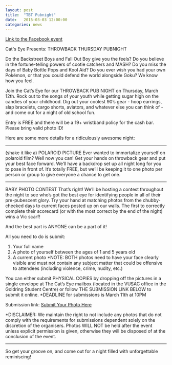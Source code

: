 ```yaml
---
layout: post
title:  "TBT Pubnight"
date:   2015-03-03 12:00:00
categories: news
---
```


<a href="https://www.facebook.com/events/1404010673241901">Link to the Facebook event</a>

Cat's Eye Presents: THROWBACK THURSDAY PUBNIGHT

Do the Backstreet Boys and Fall Out Boy give you the feels? Do you believe in the fortune-telling powers of cootie catchers and MASH? Do you miss the days of Baby Bottle Pops and Kool Aid? Do you ever wish you had your own Pokémon, or that you could defend the world alongside Goku? We know how you feel.

Join the Cat’s Eye for our THROWBACK PUB NIGHT on Thursday, March 12th. Rock out to the songs of your youth while getting sugar high on the candies of your childhood. Dig out your coolest 90’s gear - hoop earrings, slap bracelets, cargo shorts, aviators, and whatever else you can think of - and come out for a night of old school fun. 

Entry is FREE and there will be a 19+ wristband policy for the cash bar. Please bring valid photo ID!

Here are some more details for a ridiculously awesome night:

- - -

(shake it like a) POLAROID PICTURE
Ever wanted to immortalize yourself on polaroid film? Well now you can!
Get your hands on throwback gear and put your best face forward. We’ll have a backdrop set up all night long for you to pose in front of. It’s totally FREE, but we’ll be keeping it to one photo per person or group to give everyone a chance to get one.

- - -

BABY PHOTO CONTEST
That’s right! We’ll be hosting a contest throughout the night to see who’s got the best eye for identifying people in all of their pre-pubescent glory. 
Try your hand at matching photos from the chubby-cheeked days to current faces posted up on our walls. The first to correctly complete their scorecard (or with the most correct by the end of the night) wins a Vic scarf!

And the best part is ANYONE can be a part of it!

All you need to do is submit:
1) Your full name
2) A photo of yourself between the ages of 1 and 5 years old
3) A current photo
*NOTE: BOTH photos need to have your face clearly visible and must not contain any subject matter that could be offensive to attendees (including violence, crime, nudity, etc.)

You can either submit PHYSICAL COPIES by dropping off the pictures in a single envelope at The Cat’s Eye mailbox (located in the VUSAC office in the Goldring Student Centre) or follow THE SUBMISSION LINK BELOW to submit it online.
*DEADLINE for submissions is March 11th at 10PM

Submission link: <a href="http://form.jotform.ca/form/50567870416258">Submit Your Photo Here</a>

*DISCLAIMER: We maintain the right to not include any photos that do not comply with the requirements for submissions dependent solely on the discretion of the organisers. Photos WILL NOT be held after the event unless explicit permission is given, otherwise they will be disposed of at the conclusion of the event.

- - -

So get your groove on, and come out for a night filled with unforgettable reminiscing!